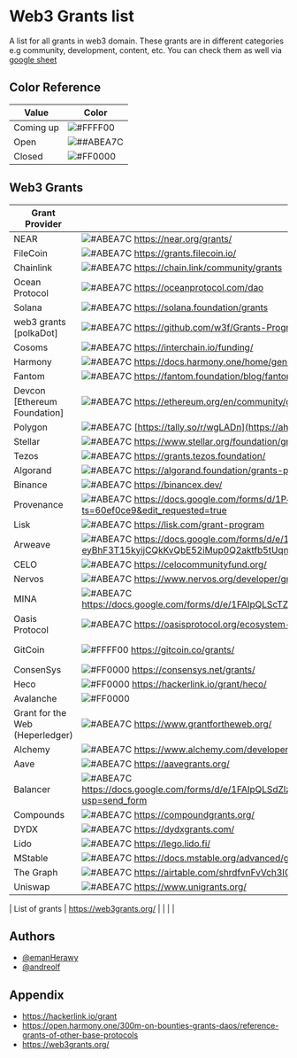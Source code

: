
# Web3 Grants list

A list for all grants in web3 domain. These grants are in different categories e.g community, development, content, etc.
You can check them as well via [google sheet](https://docs.google.com/spreadsheets/d/1GL87k2zfW6HKiqtGHmq2t6Dsy1Q4X1_HzKH8p0fI58Y/edit?usp=sharing) 
## Color Reference

|    Value          | Color                                                                |
| ----------------- | ------------------------------------------------------------------ |
| Coming up | ![#FFFF00](https://via.placeholder.com/10/FFFF00?text=+)  |
| Open | ![##ABEA7C](https://via.placeholder.com/10/ABEA7C?text=+)  |
| Closed| ![#FF0000](https://via.placeholder.com/10/FF0000?text=+) |

## Web3 Grants 

| Grant Provider             | link                                                                |  category       |commnet            | extra links       |
| ----------------- | ------------------------------------------------------------------ | ------------------|------------------------|------------------|
| NEAR| ![#ABEA7C](https://via.placeholder.com/10/ABEA7C?text=+) https://near.org/grants/| |   |   |
| FileCoin| ![#ABEA7C](https://via.placeholder.com/10/ABEA7C?text=+) https://grants.filecoin.io/	| |   |   |
| Chainlink| ![#ABEA7C](https://via.placeholder.com/10/ABEA7C?text=+) https://chain.link/community/grants	| |   |   |
| Ocean Protocol| ![#ABEA7C](https://via.placeholder.com/10/ABEA7C?text=+) https://oceanprotocol.com/dao	| |   |   |
| Solana| ![#ABEA7C](https://via.placeholder.com/10/ABEA7C?text=+) https://solana.foundation/grants| |   |   |
| web3 grants [polkaDot]| ![#ABEA7C](https://via.placeholder.com/10/ABEA7C?text=+) https://github.com/w3f/Grants-Program/| |   |  https://web3.foundation/grants/	 |
| Cosoms| ![#ABEA7C](https://via.placeholder.com/10/ABEA7C?text=+) https://interchain.io/funding/	| |   |   |
| Harmony| ![#ABEA7C](https://via.placeholder.com/10/ABEA7C?text=+) 	https://docs.harmony.one/home/general/ecosystem/grants| |   |   |
| Fantom| ![#ABEA7C](https://via.placeholder.com/10/ABEA7C?text=+) https://fantom.foundation/blog/fantom-incentive-program-how-to-apply/| DeFi|   |   |
| Devcon [Ethereum Foundation]| ![#ABEA7C](https://via.placeholder.com/10/ABEA7C?text=+) https://ethereum.org/en/community/grants/| |   |   |
| Polygon| ![#ABEA7C](https://via.placeholder.com/10/ABEA7C?text=+) [https://tally.so/r/wgLADn](https://ah14fprqqlp.typeform.com/to/krMJR89c)| |   | https://www.polygongrantshackathon.com/	  |
| Stellar| ![#ABEA7C](https://via.placeholder.com/10/ABEA7C?text=+) https://www.stellar.org/foundation/grants-and-funding| |   |   |
| Tezos| ![#ABEA7C](https://via.placeholder.com/10/ABEA7C?text=+) https://grants.tezos.foundation/| |   |   |
| Algorand| ![#ABEA7C](https://via.placeholder.com/10/ABEA7C?text=+) https://algorand.foundation/grants-program| |   |   |
| Binance | ![#ABEA7C](https://via.placeholder.com/10/ABEA7C?text=+) https://binancex.dev/	| |   |   |
| Provenance| ![#ABEA7C](https://via.placeholder.com/10/ABEA7C?text=+) https://docs.google.com/forms/d/1P4GPJ4EZk96SNO0-5yJtZvZmC9aoX39E1f3Man_8vJw/viewform?ts=60ef0ce9&edit_requested=true| |   |   		https://provenance.io/grants|
| Lisk| ![#ABEA7C](https://via.placeholder.com/10/ABEA7C?text=+) https://lisk.com/grant-program| |   |   |
| Arweave| ![#ABEA7C](https://via.placeholder.com/10/ABEA7C?text=+) 	https://docs.google.com/forms/d/e/1FAIpQLSdvS-eyBhF3T15kyijCQkKvQbE52iMup0Q2aktfb5tUqnNHhQ/viewform	| |   |   |
| CELO| ![#ABEA7C](https://via.placeholder.com/10/ABEA7C?text=+) https://celocommunityfund.org/| |   |  https://celo.org/community#fund	 |
| Nervos| ![#ABEA7C](https://via.placeholder.com/10/ABEA7C?text=+) https://www.nervos.org/developer/grants| Infrastructure |   |   |
| MINA| ![#ABEA7C](https://via.placeholder.com/10/ABEA7C?text=+)https://docs.google.com/forms/d/e/1FAIpQLScTZfddpuVj8R0psE27fMRTTHRFVIsdCvPYsqwrCGXsdflkDw/viewform	| |   |   |
| Oasis Protocol| ![#ABEA7C](https://via.placeholder.com/10/ABEA7C?text=+) https://oasisprotocol.org/ecosystem-grants| |   |   https://oasisfoundation.typeform.com/to/HtYql2aN?typeform-source=oasisprotocol.org|
| GitCoin| ![#FFFF00](https://via.placeholder.com/10/FFFF00?text=+) https://gitcoin.co/grants/| community dev |   |   |
| ConsenSys | ![#FF0000](https://via.placeholder.com/10/FF0000?text=+) 	https://consensys.net/grants/	 |    |   |  |
| Heco | ![#FF0000](https://via.placeholder.com/10/FF0000?text=+) 	https://hackerlink.io/grant/heco/	 |    |   |  |
| Avalanche | ![#FF0000](https://via.placeholder.com/10/FF0000?text=+) 	 	 |    |   |  |
| Grant for the Web (Heperledger) | ![#ABEA7C](https://via.placeholder.com/10/ABEA7C?text=+) 	 	https://www.grantfortheweb.org/		 |    |   |  |
| Alchemy | ![#ABEA7C](https://via.placeholder.com/10/ABEA7C?text=+) 	 	https://www.alchemy.com/developer-grant-program		 |    |   |  |
| Aave | ![#ABEA7C](https://via.placeholder.com/10/ABEA7C?text=+) 	 	https://aavegrants.org/		 |    |   |  |
| Balancer | ![#ABEA7C](https://via.placeholder.com/10/ABEA7C?text=+) 	 	https://docs.google.com/forms/d/e/1FAIpQLSdZlzvWPQxR4on3Rae0ySyWeCf2WzJWAmcPtGBBWKYoQ1im3g/viewform?usp=send_form		 |    |   |  |
| Compounds | ![#ABEA7C](https://via.placeholder.com/10/ABEA7C?text=+) 	 	https://compoundgrants.org/		 |    |   |  |
| DYDX | ![#ABEA7C](https://via.placeholder.com/10/ABEA7C?text=+) 	 	https://dydxgrants.com/		 |    |   |  |
| Lido | ![#ABEA7C](https://via.placeholder.com/10/ABEA7C?text=+) 	 	https://lego.lido.fi/		 |    |   |  |
| MStable | ![#ABEA7C](https://via.placeholder.com/10/ABEA7C?text=+) 	 	https://docs.mstable.org/advanced/grants-program		 |    |   |  |
| The Graph | ![#ABEA7C](https://via.placeholder.com/10/ABEA7C?text=+) 	 	https://airtable.com/shrdfvnFvVch3IOVm		 |    |   |  |
| Uniswap | ![#ABEA7C](https://via.placeholder.com/10/ABEA7C?text=+) 	 	https://www.unigrants.org/		 |    |   |  |

| List of grants | https://web3grants.org/	 	 	 |    |   |  |

## Authors

- [@emanHerawy](https://www.github.com/emanherawy)
- [@andreolf](https://www.github.com/andreolf)


## Appendix
 
- https://hackerlink.io/grant
- https://open.harmony.one/300m-on-bounties-grants-daos/reference-grants-of-other-base-protocols
- https://web3grants.org/
